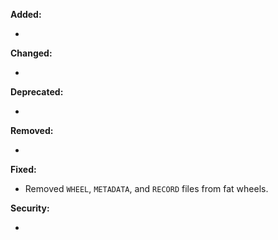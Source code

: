 **Added:**

* <news item>

**Changed:**

* <news item>

**Deprecated:**

* <news item>

**Removed:**

* <news item>

**Fixed:**

* Removed `WHEEL`, `METADATA`, and `RECORD` files from fat wheels.

**Security:**

* <news item>

